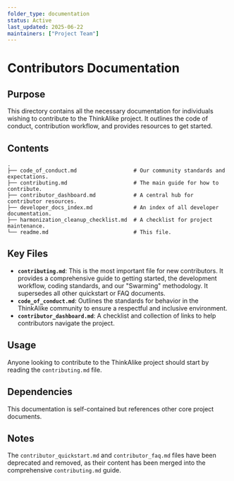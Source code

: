 ```yaml
---
folder_type: documentation
status: Active
last_updated: 2025-06-22
maintainers: ["Project Team"]
---
```


# Contributors Documentation

## Purpose

This directory contains all the necessary documentation for individuals wishing to contribute to the ThinkAlike project. It outlines the code of conduct, contribution workflow, and provides resources to get started.

## Contents

```
.
├── code_of_conduct.md                  # Our community standards and expectations.
├── contributing.md                     # The main guide for how to contribute.
├── contributor_dashboard.md            # A central hub for contributor resources.
├── developer_docs_index.md             # An index of all developer documentation.
├── harmonization_cleanup_checklist.md  # A checklist for project maintenance.
└── readme.md                           # This file.
```

## Key Files

- **`contributing.md`**: This is the most important file for new contributors. It provides a comprehensive guide to getting started, the development workflow, coding standards, and our "Swarming" methodology. It supersedes all other quickstart or FAQ documents.
- **`code_of_conduct.md`**: Outlines the standards for behavior in the ThinkAlike community to ensure a respectful and inclusive environment.
- **`contributor_dashboard.md`**: A checklist and collection of links to help contributors navigate the project.

## Usage

Anyone looking to contribute to the ThinkAlike project should start by reading the `contributing.md` file.

## Dependencies

This documentation is self-contained but references other core project documents.

## Notes

The `contributor_quickstart.md` and `contributor_faq.md` files have been deprecated and removed, as their content has been merged into the comprehensive `contributing.md` guide.

